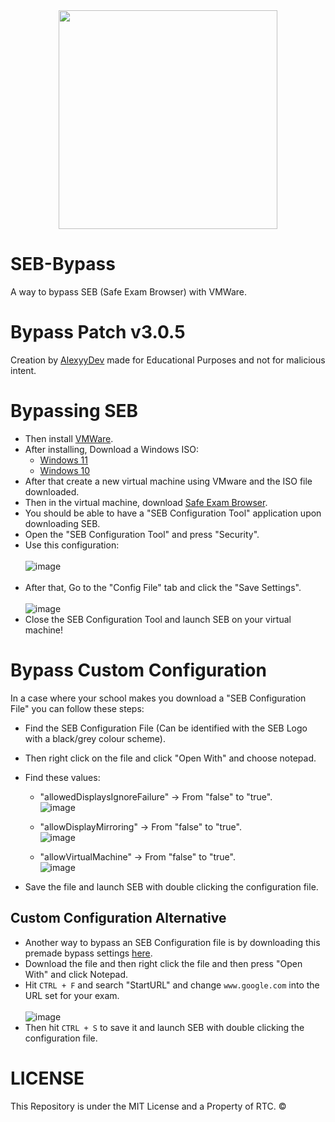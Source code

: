 <div align="center">
    <img style="width: 350px;height:350px;" src="https://github.com/ItsNotAlexy/SEB-Bypass/assets/101402577/5d66e32b-79fa-4890-98b8-c6c4d18bfd52">
</div>

# SEB-Bypass
A way to bypass SEB (Safe Exam Browser) with VMWare.


# Bypass Patch v3.0.5
Creation by [AlexyyDev](https://github.com/ItsNotAlexy) made for Educational Purposes and not for malicious intent.


# Bypassing SEB
- Then install [VMWare](https://www.vmware.com/products/workstation-player.html).
- After installing, Download a Windows ISO:
    - [Windows 11](https://www.microsoft.com/software-download/windows11)
    - [Windows 10](https://www.microsoft.com/en-us/software-download/windows10ISO)
- After that create a new virtual machine using VMware and the ISO file downloaded.
- Then in the virtual machine, download [Safe Exam Browser](https://safeexambrowser.org/download_en.html).
- You should be able to have a "SEB Configuration Tool" application upon downloading SEB.
- Open the "SEB Configuration Tool" and press "Security".
- Use this configuration:
    <br><br>![image](https://github.com/ItsNotAlexy/SEB-Bypass/assets/101402577/b7b12295-b4c9-432e-a271-096d4b2675f7)
  <br><br>
- After that, Go to the "Config File" tab and click the "Save Settings".
    <br><br>![image](https://github.com/ItsNotAlexy/SEB-Bypass/assets/101402577/a9cf6c15-67e2-43ea-9a67-4a4b33ddf21e)
- Close the SEB Configuration Tool and launch SEB on your virtual machine!


# Bypass Custom Configuration
In a case where your school makes you download a "SEB Configuration File" you can follow these steps:
- Find the SEB Configuration File (Can be identified with the SEB Logo with a black/grey colour scheme).
- Then right click on the file and click "Open With" and choose notepad.
- Find these values:
  - "allowedDisplaysIgnoreFailure" -> From "false" to "true".
  <br>![image](https://github.com/ItsNotAlexy/SEB-Bypass/assets/101402577/6ecd3030-ff8d-472f-9d94-af71db9c2c95)

  - "allowDisplayMirroring" -> From "false" to "true".
  <br>![image](https://github.com/ItsNotAlexy/SEB-Bypass/assets/101402577/113bca36-e8b9-4658-bb28-2bab9c832db5)

  - "allowVirtualMachine" -> From "false" to "true".
  <br>![image](https://github.com/ItsNotAlexy/SEB-Bypass/assets/101402577/81612324-edb9-46a5-a6e3-cb0d521ce0b0)

- Save the file and launch SEB with double clicking the configuration file.

## Custom Configuration Alternative
- Another way to bypass an SEB Configuration file is by downloading this premade bypass settings [here](https://github.com/ItsNotAlexy/SEB-Bypass/raw/main/SebBypassSettings.seb).
- Download the file and then right click the file and then press "Open With" and click Notepad.
- Hit `CTRL + F` and search "StartURL" and change `www.google.com` into the URL set for your exam.
  <br><br>![image](https://github.com/ItsNotAlexy/SEB-Bypass/assets/101402577/de1fb146-038b-4cfe-ba9a-c7c858a00143)
- Then hit `CTRL + S` to save it and launch SEB with double clicking the configuration file.


# LICENSE
This Repository is under the MIT License and a Property of RTC. &copy;
